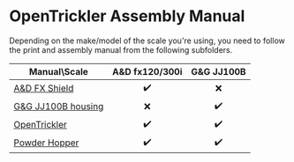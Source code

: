 # OpenTrickler Assembly Manual

Depending on the make/model of the scale you're using, you need to follow the print and assembly manual from the following subfolders. 

| Manual\Scale                                           | A&D fx120/300i                 | G&G JJ100B |
| ------------------------------------------------------ |:------------------------------:|:----------:|
| [A&D FX Shield](../STL/A&D%20FX%20Shield/README.md)           | ✔️                             | ❌          |
| [G&G JJ100B housing](../STL/G&G%20JJ100B%20housing/README.md) | ❌                              | ✔️         |
| [OpenTrickler](../STL/OpenTrickler/README.md)                 | ✔️ | ✔️         |
| [Powder Hopper](../STL/Powder%20Hopper/README.md)             | ✔️                             | ✔️         |


